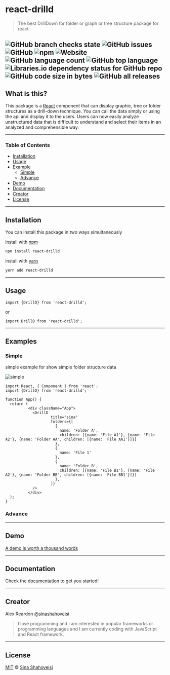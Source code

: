 # react-drilld

> The best DrillDown for folder or graph or tree structure package for react

![GitHub branch checks state](https://img.shields.io/github/checks-status/sinashahoveisi/react-drilld/master?logo=github&style=plastic)
![GitHub issues](https://img.shields.io/github/issues/sinashahoveisi/react-drilld?logo=github&style=plastic)
![GitHub](https://img.shields.io/github/license/sinashahoveisi/react-drilld?style=plastic)
![npm](https://img.shields.io/npm/v/react-drilld?logo=npm&style=plastic)
![Website](https://img.shields.io/website?down_message=offline&style=plastic&up_message=online&url=https%3A%2F%2Fsinasho.ir)
![GitHub language count](https://img.shields.io/github/languages/count/sinashahoveisi/react-drilld?logo=TypeScript&style=plastic)
![GitHub top language](https://img.shields.io/github/languages/top/sinashahoveisi/react-drilld?logo=TypeScript&style=plastic)
![Libraries.io dependency status for GitHub repo](https://img.shields.io/librariesio/github/sinashahoveisi/react-drilld?style=plastic)
![GitHub code size in bytes](https://img.shields.io/github/languages/code-size/sinashahoveisi/react-drilld?style=plastic)
![GitHub all releases](https://img.shields.io/github/downloads/sinashahoveisi/react-drilld/total?logo=github&style=plastic)
---

## What is this?

This package is a [React] component that can display graphic, tree or folder structures as a drill-down technique.
You can call the data simply or using the api and display it to the users.
Users can now easily analyze unstructured data that is difficult to understand and select their items in an analyzed and comprehensible way.

---

### Table of Contents

- [Installation](#installation)
- [Usage](#usage)
- [Example](#examples)
  - [Simple](#simple)
  - [Advance](#advance)
- [Demo](#demo)
- [Documentation](#documentation)
- [Creator](#creator)
- [License](#license)

---

## Installation
You can install this package in two ways simultaneously

install with [npm]
```sh
npm install react-drilld
```

install with [yarn]
```sh
yarn add react-drilld
```
---

## Usage

```tsx
import {DrillD} from 'react-drilld';
```
or
```tsx
import DrillD from 'react-drilld';
```
---

## Examples

### Simple

simple example for show simple folder structure data

![simple]

```tsx
import React, { Component } from 'react';
import {DrillD} from 'react-drilld';

function App() {
  return (
          <div className="App">
            <DrillD
                    title="sina"
                    folders={[
                      {
                        name: 'Folder A',
                        children: [{name: 'File A1'}, {name: 'File A2'}, {name: 'Folder AA', children: [{name: 'File AA1'}]}]
                      },
                      {
                        name: 'File 1'
                      },
                      {
                        name: 'Folder B',
                        children: [{name: 'File B1'}, {name: 'File A2'}, {name: 'Folder BB', children: [{name: 'File BB1'}]}]
                      },
                    ]}
            />
          </div>
  );
}
```
### Advance

---

## Demo

[A demo is worth a thousand words](https://react-drild.sinasho.ir)

---

## Documentation

Check the [documentation](https://react-drild.sinasho.ir) to get you started!

---

## Creator

Alex Reardon [@sinashahoveisi](https://sinasho.ir)

> I love programming and I am interested in popular frameworks or programming languages and I am currently coding with JavaScript and React framework.

---

## License
[MIT][license] © [Sina Shahoveisi][author]

[react]: http://reactjs.org

[npm]: https://docs.npmjs.com/cli/install

[yarn]: https://docs.yarn.com/cli/install

[author]: https://github.com/sinashahoveisi

[simple]: https://react-drilld.sinasho.ir/assets/simple.gif

[license]: license
